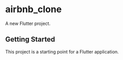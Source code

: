 # airbnb_clone

A new Flutter project.

## Getting Started

This project is a starting point for a Flutter application.
